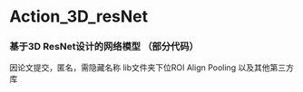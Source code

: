 # Action_3D_resNet
### 基于3D ResNet设计的网络模型   （部分代码）
因论文提交，匿名，需隐藏名称
lib文件夹下位ROI Align Pooling 以及其他第三方库

